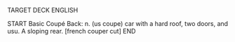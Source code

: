 TARGET DECK
ENGLISH

START
Basic
Coupé
Back: n. (us coupe) car with a hard roof, two doors, and usu. A sloping rear. [french couper cut]
END
